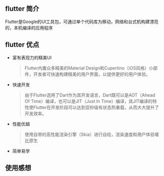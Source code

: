 
## flutter 简介
Flutter是Google的UI工具包，可通过单个代码库为移动，网络和台式机构建漂亮的，本机编译的应用程序
## flutter 优点
* 富有表现力的精美UI
   >Flutter内置众多精美的Material Design和Cupertino（iOS风格）小部件，开发者可快速构建精美的用户界面，以提供更好的用户体验。

* 快速开发
  >由于Flutter选用了Dart作为其开发语言，Dart既可以是AOT（Ahead Of Time）编译，也可以是JIT（Just In Time）编译，其JIT编译的特性使Flutter在开发阶段可以达到亚秒级有状态热重载，从而大大提升了开发效率。

* 性能优越
  >使用自带的高性能渲染引擎（Skia）进行自绘，渲染速度和用户体验堪比原生

* 简单易学

## 使用感想
